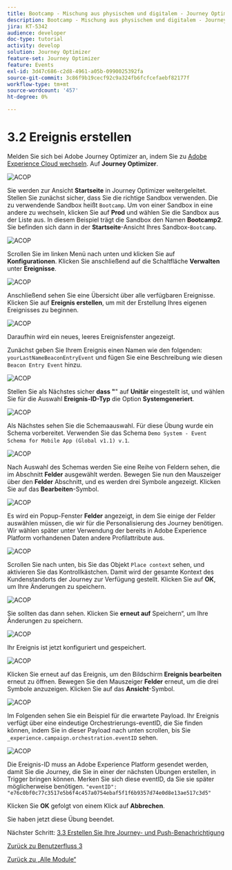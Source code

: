 ```yaml
---
title: Bootcamp - Mischung aus physischem und digitalem - Journey Optimizer Event erstellen
description: Bootcamp - Mischung aus physischem und digitalem - Journey Optimizer Event erstellen
jira: KT-5342
audience: developer
doc-type: tutorial
activity: develop
solution: Journey Optimizer
feature-set: Journey Optimizer
feature: Events
exl-id: 3d47c686-c2d8-4961-a05b-0990025392fa
source-git-commit: 3c86f9b19cecf92c9a324fb6fcfcefaebf82177f
workflow-type: tm+mt
source-wordcount: '457'
ht-degree: 0%

---
```


# 3.2 Ereignis erstellen

Melden Sie sich bei Adobe Journey Optimizer an, indem Sie zu [Adobe Experience Cloud wechseln](https://experience.adobe.com). Auf **Journey Optimizer**.

![ACOP](./images/acophome.png)

Sie werden zur Ansicht **Startseite** in Journey Optimizer weitergeleitet. Stellen Sie zunächst sicher, dass Sie die richtige Sandbox verwenden. Die zu verwendende Sandbox heißt `Bootcamp`. Um von einer Sandbox in eine andere zu wechseln, klicken Sie auf **Prod** und wählen Sie die Sandbox aus der Liste aus. In diesem Beispiel trägt die Sandbox den Namen **Bootcamp2**. Sie befinden sich dann in der **Startseite**-Ansicht Ihres Sandbox-`Bootcamp`.

![ACOP](./images/acoptriglp.png)

Scrollen Sie im linken Menü nach unten und klicken Sie auf **Konfigurationen**. Klicken Sie anschließend auf die Schaltfläche **Verwalten** unter **Ereignisse**.

![ACOP](./images/acopmenu.png)

Anschließend sehen Sie eine Übersicht über alle verfügbaren Ereignisse. Klicken Sie auf **Ereignis erstellen**, um mit der Erstellung Ihres eigenen Ereignisses zu beginnen.

![ACOP](./images/emptyevent.png)

Daraufhin wird ein neues, leeres Ereignisfenster angezeigt.

Zunächst geben Sie Ihrem Ereignis einen Namen wie den folgenden: `yourLastNameBeaconEntryEvent` und fügen Sie eine Beschreibung wie diesen `Beacon Entry Event` hinzu.

![ACOP](./images/eventdescription.png)

Stellen Sie als Nächstes sicher **dass &quot;**&quot; auf **Unitär** eingestellt ist, und wählen Sie für die Auswahl **Ereignis-ID-Typ** die Option **Systemgeneriert**.

![ACOP](./images/eventidtype.png)

Als Nächstes sehen Sie die Schemaauswahl. Für diese Übung wurde ein Schema vorbereitet. Verwenden Sie das Schema `Demo System - Event Schema for Mobile App (Global v1.1) v.1`.

![ACOP](./images/eventschema.png)

Nach Auswahl des Schemas werden Sie eine Reihe von Feldern sehen, die im Abschnitt **Felder** ausgewählt werden. Bewegen Sie nun den Mauszeiger über den **Felder** Abschnitt, und es werden drei Symbole angezeigt. Klicken Sie auf das **Bearbeiten**-Symbol.

![ACOP](./images/eventpayload.png)

Es wird ein Popup-Fenster **Felder** angezeigt, in dem Sie einige der Felder auswählen müssen, die wir für die Personalisierung des Journey benötigen.  Wir wählen später unter Verwendung der bereits in Adobe Experience Platform vorhandenen Daten andere Profilattribute aus.

![ACOP](./images/eventfields.png)

Scrollen Sie nach unten, bis Sie das Objekt `Place context` sehen, und aktivieren Sie das Kontrollkästchen. Damit wird der gesamte Kontext des Kundenstandorts der Journey zur Verfügung gestellt. Klicken Sie auf **OK**, um Ihre Änderungen zu speichern.

![ACOP](./images/eventpayloadbr.png)

Sie sollten das dann sehen. Klicken Sie **erneut auf** Speichern“, um Ihre Änderungen zu speichern.

![ACOP](./images/eventsave.png)

Ihr Ereignis ist jetzt konfiguriert und gespeichert.

![ACOP](./images/eventdone.png)

Klicken Sie erneut auf das Ereignis, um den Bildschirm **Ereignis bearbeiten** erneut zu öffnen. Bewegen Sie den Mauszeiger **Felder** erneut, um die drei Symbole anzuzeigen. Klicken Sie auf das **Ansicht**-Symbol.

![ACOP](./images/viewevent.png)

Im Folgenden sehen Sie ein Beispiel für die erwartete Payload.
Ihr Ereignis verfügt über eine eindeutige Orchestrierungs-eventID, die Sie finden können, indem Sie in dieser Payload nach unten scrollen, bis Sie `_experience.campaign.orchestration.eventID` sehen.

![ACOP](./images/payloadeventID.png)

Die Ereignis-ID muss an Adobe Experience Platform gesendet werden, damit Sie die Journey, die Sie in einer der nächsten Übungen erstellen, in Trigger bringen können. Merken Sie sich diese eventID, da Sie sie später möglicherweise benötigen.
`"eventID": "e76c0bf0c77c3517e5b6f4c457a0754ebaf5f1f6b9357d74e0d8e13ae517c3d5"`

Klicken Sie **OK** gefolgt von einem Klick auf **Abbrechen**.

Sie haben jetzt diese Übung beendet.

Nächster Schritt: [3.3 Erstellen Sie Ihre Journey- und Push-Benachrichtigung](./ex3.md)

[Zurück zu Benutzerfluss 3](./uc3.md)

[Zurück zu „Alle Module“](../../overview.md)
